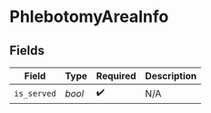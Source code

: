# PhlebotomyAreaInfo


## Fields

| Field              | Type               | Required           | Description        |
| ------------------ | ------------------ | ------------------ | ------------------ |
| `is_served`        | *bool*             | :heavy_check_mark: | N/A                |